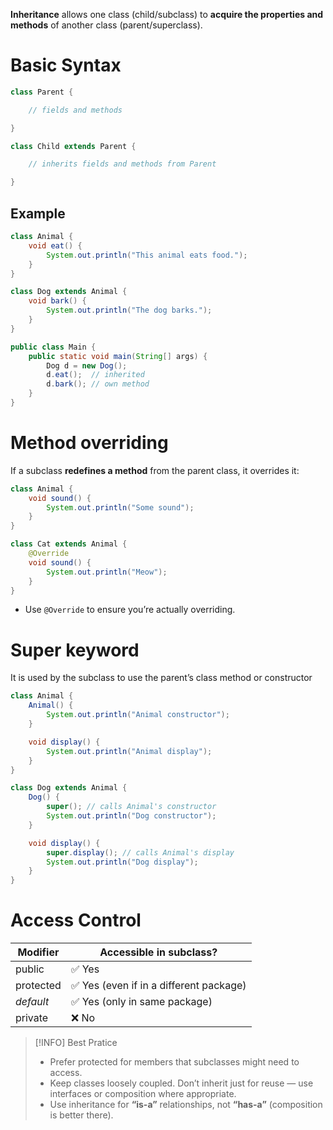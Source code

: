 **Inheritance** allows one class (child/subclass) to **acquire the properties and methods** of another class (parent/superclass).

# Basic Syntax

```Java
class Parent {

    // fields and methods

}

class Child extends Parent {

    // inherits fields and methods from Parent

}
```

## Example

```Java
class Animal {
    void eat() {
        System.out.println("This animal eats food.");
    }
}

class Dog extends Animal {
    void bark() {
        System.out.println("The dog barks.");
    }
}

public class Main {
    public static void main(String[] args) {
        Dog d = new Dog();
        d.eat();  // inherited
        d.bark(); // own method
    }
}
```

# Method overriding

If a subclass **redefines a method** from the parent class, it overrides it:

```Java
class Animal {
    void sound() {
        System.out.println("Some sound");
    }
}

class Cat extends Animal {
    @Override
    void sound() {
        System.out.println("Meow");
    }
}
```

- Use `@Override` to ensure you’re actually overriding.

# Super keyword
It is used by the subclass to use the parent’s class method or constructor

```Java
class Animal {
    Animal() {
        System.out.println("Animal constructor");
    }

    void display() {
        System.out.println("Animal display");
    }
}

class Dog extends Animal {
    Dog() {
        super(); // calls Animal's constructor
        System.out.println("Dog constructor");
    }

    void display() {
        super.display(); // calls Animal's display
        System.out.println("Dog display");
    }
}
```

# Access Control

| **Modifier** | **Accessible in subclass?**            |
| ------------ | -------------------------------------- |
| public       | ✅ Yes                                  |
| protected    | ✅ Yes (even if in a different package) |
| _default_    | ✅ Yes (only in same package)           |
| private      | ❌ No                                   |

> [!INFO] Best Pratice 
> - Prefer protected for members that subclasses might need to access.
> - Keep classes loosely coupled. Don’t inherit just for reuse — use interfaces or composition where appropriate.
> - Use inheritance for **“is-a”** relationships, not **“has-a”** (composition is better there).


